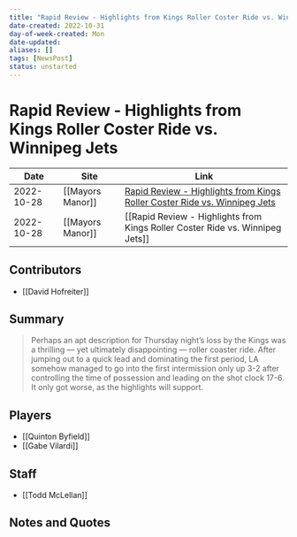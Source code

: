 ```yaml
---
title: "Rapid Review - Highlights from Kings Roller Coster Ride vs. Winnipeg Jets"
date-created: 2022-10-31
day-of-week-created: Mon
date-updated: 
aliases: []
tags: [NewsPost]
status: unstarted
---
```


# Rapid Review - Highlights from Kings Roller Coster Ride vs. Winnipeg Jets

| Date       | Site             | Link                                                                                                                                                                                 |
| ---------- | ---------------- | ------------------------------------------------------------------------------------------------------------------------------------------------------------------------------------ |
| 2022-10-28 | [[Mayors Manor]] | [Rapid Review - Highlights from Kings Roller Coster Ride vs. Winnipeg Jets](https://mayorsmanor.com/2022/10/rapid-review-highlights-from-kings-roller-coster-ride-vs-winnipeg-jets/) |
| 2022-10-28 | [[Mayors Manor]] | [[Rapid Review - Highlights from Kings Roller Coster Ride vs. Winnipeg Jets]]                                                                                                        |

## Contributors
- [[David Hofreiter]]


## Summary
> Perhaps an apt description for Thursday night’s loss by the Kings was a thrilling — yet ultimately disappointing — roller coaster ride. After jumping out to a quick lead and dominating the first period, LA somehow managed to go into the first intermission only up 3-2 after controlling the time of possession and leading on the shot clock 17-6. It only got worse, as the highlights will support.


## Players
- [[Quinton Byfield]]
- [[Gabe Vilardi]]


## Staff
- [[Todd McLellan]]


## Notes and Quotes
> 

